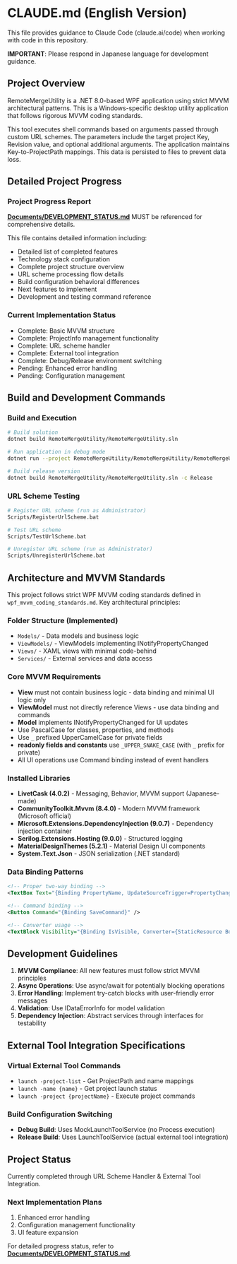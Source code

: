 # CLAUDE.md (English Version)

This file provides guidance to Claude Code (claude.ai/code) when working with code in this repository.

**IMPORTANT**: Please respond in Japanese language for development guidance.

## Project Overview

RemoteMergeUtility is a .NET 8.0-based WPF application using strict MVVM architectural patterns. This is a Windows-specific desktop utility application that follows rigorous MVVM coding standards.

This tool executes shell commands based on arguments passed through custom URL schemes.
The parameters include the target project Key, Revision value, and optional additional arguments.
The application maintains Key-to-ProjectPath mappings.
This data is persisted to files to prevent data loss.

## Detailed Project Progress

### Project Progress Report
**[Documents/DEVELOPMENT_STATUS.md](Documents/DEVELOPMENT_STATUS.md)** MUST be referenced for comprehensive details.

This file contains detailed information including:
- Detailed list of completed features
- Technology stack configuration
- Complete project structure overview
- URL scheme processing flow details
- Build configuration behavioral differences
- Next features to implement
- Development and testing command reference

### Current Implementation Status
- Complete: Basic MVVM structure
- Complete: ProjectInfo management functionality
- Complete: URL scheme handler
- Complete: External tool integration
- Complete: Debug/Release environment switching
- Pending: Enhanced error handling
- Pending: Configuration management

## Build and Development Commands

### Build and Execution
```bash
# Build solution
dotnet build RemoteMergeUtility/RemoteMergeUtility.sln

# Run application in debug mode
dotnet run --project RemoteMergeUtility/RemoteMergeUtility/RemoteMergeUtility.csproj

# Build release version
dotnet build RemoteMergeUtility/RemoteMergeUtility.sln -c Release
```

### URL Scheme Testing
```bash
# Register URL scheme (run as Administrator)
Scripts/RegisterUrlScheme.bat

# Test URL scheme
Scripts/TestUrlScheme.bat

# Unregister URL scheme (run as Administrator)
Scripts/UnregisterUrlScheme.bat
```

## Architecture and MVVM Standards

This project follows strict WPF MVVM coding standards defined in `wpf_mvvm_coding_standards.md`. Key architectural principles:

### Folder Structure (Implemented)
- `Models/` - Data models and business logic
- `ViewModels/` - ViewModels implementing INotifyPropertyChanged
- `Views/` - XAML views with minimal code-behind
- `Services/` - External services and data access

### Core MVVM Requirements
- **View** must not contain business logic - data binding and minimal UI logic only
- **ViewModel** must not directly reference Views - use data binding and commands
- **Model** implements INotifyPropertyChanged for UI updates
- Use PascalCase for classes, properties, and methods
- Use `_` prefixed UpperCamelCase for private fields
- **readonly fields and constants** use `_UPPER_SNAKE_CASE` (with `_` prefix for private)
- All UI operations use Command binding instead of event handlers

### Installed Libraries
- **LivetCask (4.0.2)** - Messaging, Behavior, MVVM support (Japanese-made)
- **CommunityToolkit.Mvvm (8.4.0)** - Modern MVVM framework (Microsoft official)
- **Microsoft.Extensions.DependencyInjection (9.0.7)** - Dependency injection container
- **Serilog.Extensions.Hosting (9.0.0)** - Structured logging
- **MaterialDesignThemes (5.2.1)** - Material Design UI components
- **System.Text.Json** - JSON serialization (.NET standard)

### Data Binding Patterns
```xml
<!-- Proper two-way binding -->
<TextBox Text="{Binding PropertyName, UpdateSourceTrigger=PropertyChanged}" />

<!-- Command binding -->
<Button Command="{Binding SaveCommand}" />

<!-- Converter usage -->
<TextBlock Visibility="{Binding IsVisible, Converter={StaticResource BoolToVisibilityConverter}}" />
```

## Development Guidelines

1. **MVVM Compliance**: All new features must follow strict MVVM principles
2. **Async Operations**: Use async/await for potentially blocking operations
3. **Error Handling**: Implement try-catch blocks with user-friendly error messages
4. **Validation**: Use IDataErrorInfo for model validation
5. **Dependency Injection**: Abstract services through interfaces for testability

## External Tool Integration Specifications

### Virtual External Tool Commands
- `launch -project-list` - Get ProjectPath and name mappings
- `launch -name {name}` - Get project launch status
- `launch -project {projectName}` - Execute project commands

### Build Configuration Switching
- **Debug Build**: Uses MockLaunchToolService (no Process execution)
- **Release Build**: Uses LaunchToolService (actual external tool integration)

## Project Status

Currently completed through URL Scheme Handler & External Tool Integration.

### Next Implementation Plans
1. Enhanced error handling
2. Configuration management functionality
3. UI feature expansion

For detailed progress status, refer to **[Documents/DEVELOPMENT_STATUS.md](Documents/DEVELOPMENT_STATUS.md)**.